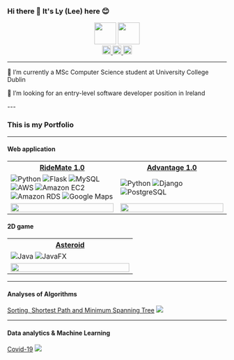 ### Hi there 👋 It's Ly (Lee) here 😊

<div id="header" align="center">
  <img src="https://media.giphy.com/media/Ll22OhMLAlVDb8UQWe/giphy.gif" height="50"/>
  <img src="https://media.giphy.com/media/EOmYN5kVP3W2Lyn6dx/giphy.gif" height="50"/>
</div>

<div id="badges" align="center">
  <a href="https://www.linkedin.com/in/lymnguyen123/">
    <img src="https://img.shields.io/badge/LinkedIn-blue?style=for-the-badge&logo=linkedin&logoColor=white" height="20" alt="LinkedIn Badge"/>
  </a>
  <a href="mailto:lynm131@gmail.com">
    <img src="https://img.shields.io/badge/Gmail-red?style=for-the-badge&logo=gmail&logoColor=white" height="20" alt="LinkedIn Badge"/>
  </a>
  <img src="https://komarev.com/ghpvc/?username=minhlynguyen&style=flat-square&color=blue" height="20" alt=""/>
</div>

___
<div>
  <p>🔭 I’m currently a MSc Computer Science student at University College Dublin </p>
  <p>👯 I’m looking for an entry-level software developer position in Ireland </p>
</div>
---

### This is my Portfolio

---

#### Web application 

<table>
  <tr>
    <th width=50%><a href="https://github.com/minhlynguyen/ucd-se-ridemate">RideMate 1.0</a></td>
    <th><a href="https://github.com/minhlynguyen/ucd-project-advantage">Advantage 1.0</a></td>
  </tr>
  <tr>
    <td>
      <img alt="Python" src="https://img.shields.io/badge/Python-3776AB?logo=python&logoColor=white&style=flat" />
      <img alt="Flask" src="https://img.shields.io/badge/Flask-000000?logo=flask&logoColor=white&style=flat" />
      <img alt="MySQL" src="https://img.shields.io/badge/MySQL-4479A1?logo=mysql&logoColor=white&style=flat" />
      <img alt="AWS" src="https://img.shields.io/badge/AWS-232F3E?logo=amazonaws&logoColor=white&style=flat" />
      <img alt="Amazon EC2" src="https://img.shields.io/badge/Amazon EC2-FF9900?logo=amazonec2&logoColor=white&style=flat" />
      <img alt="Amazon RDS" src="https://img.shields.io/badge/Amazon RDS-527FFF?logo=amazonrds&logoColor=white&style=flat" />
      <img alt="Google Maps" src="https://img.shields.io/badge/Google Maps-4285F4?logo=googlemaps&logoColor=white&style=flat" />
    </td>
    <td>
      <img alt="Python" src="https://img.shields.io/badge/Python-3776AB?logo=python&logoColor=white&style=flat" />
      <img alt="Django" src="https://img.shields.io/badge/Django-092E20?logo=django&logoColor=white&style=flat" />
      <img alt="PostgreSQL" src="https://img.shields.io/badge/PostgreSQL-4169E1?logo=postgresql&logoColor=white&style=flat" />
    </td>
  </tr>
  <tr>
    <td><img src="https://github.com/minhlynguyen/ucd-se-ridemate/blob/main/static/complete_ui.png" width=100%></td>
    <td><img src="https://github.com/minhlynguyen/ucd-se-ridemate/blob/main/static/five_nearest_stations.gif" width=100%></td>
  </tr>
 </table>

#### 2D game

<table>
  <tr>
    <th width=50%><a href="https://github.com/minhlynguyen/ucd-java-asteroid">Asteroid</a></td>
  </tr>
  <tr>
    <td>
      <img alt="Java" src="https://img.shields.io/badge/Java-3776AB?logo=python&logoColor=white&style=flat" />
      <img alt="JavaFX" src="https://img.shields.io/badge/JavaFX-000000?logo=flask&logoColor=white&style=flat" />
    </td>
  </tr>
  <tr>
    <td><img src="https://github.com/minhlynguyen/ucd-se-ridemate/blob/main/static/complete_ui.png" width=100%></td>
  </tr>
 </table>

---

#### Analyses of Algorithms

[Sorting, Shortest Path and Minimum Spanning Tree](https://github.com/minhlynguyen/ucd-dsa-sorting-sp-mst)
<img src="https://github.com/minhlynguyen/ucd-se-ridemate/blob/main/static/complete_ui.png"/>

---

#### Data analytics & Machine Learning

[Covid-19](https://github.com/minhlynguyen/ucd-da-covid-death-prediction)
<img src="https://github.com/minhlynguyen/ucd-se-ridemate/blob/main/static/complete_ui.png"/>
